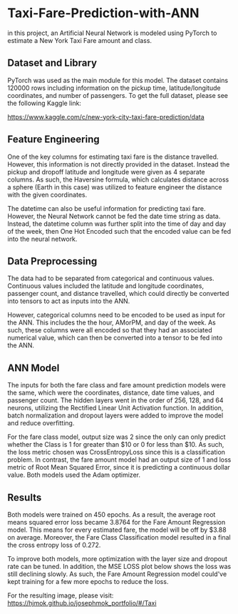 # Taxi-Fare-Prediction-with-ANN

in this project, an Artificial Neural Network is modeled using PyTorch to estimate a New York Taxi Fare amount and class.

## Dataset and Library
PyTorch was used as the main module for this model.
The dataset contains 120000 rows including information on the pickup time, latitude/longitude coordinates, and number of passengers. To get the full dataset, please see the following Kaggle link:

https://www.kaggle.com/c/new-york-city-taxi-fare-prediction/data


## Feature Engineering
One of the key columns for estimating taxi fare is the distance travelled. However, this information is not directly provided in the dataset. Instead the pickup and dropoff latitude and longitude were given as 4 separate columns. As such, the Haversine formula, which calculates distance across a sphere (Earth in this case) was utilized to feature engineer the distance with the given coordinates.

The datetime can also be useful information for predicting taxi fare. However, the Neural Network cannot be fed the date time string as data. Instead, the datetime column was further split into the time of day and day of the week, then One Hot Encoded such that the encoded value can be fed into the neural network.

## Data Preprocessing
The data had to be separated from categorical and continuous values. Continuous values included the latitude and longitude coordinates, passenger count, and distance travelled, which could directly be converted into tensors to act as inputs into the ANN.

However, categorical columns need to be encoded to be used as input for the ANN. This includes the the hour, AMorPM, and day of the week. As such, these columns were all encoded so that they had an associated numerical value, which can then be converted into a tensor to be fed into the ANN.

## ANN Model
The inputs for both the fare class and fare amount prediction models were the same, which were the coordinates, distance, date time values, and passenger count. The hidden layers went in the order of 256, 128, and 64 neurons, utilizing the Rectified Linear Unit Activation function. In addition, batch normalization and dropout layers were added to improve the model and reduce overfitting.

For the fare class model, output size was 2 since the only can only predict whether the Class is 1 for greater than $10 or 0 for less than $10. As such, the loss metric chosen was CrossEntropyLoss since this is a classification problem. In contrast, the fare amount model had an output size of 1 and loss metric of Root Mean Squared Error, since it is predicting a continuous dollar value. Both models used the Adam optimizer. 

## Results
Both models were trained on 450 epochs. As a result, the average root means squared error loss became 3.8764 for the Fare Amount Regression model. This means for every estimated fare, the model will be off by $3.88 on average. Moreover, the Fare Class Classification model resulted in a final the cross entropy loss of 0.272.

To improve both models, more optimization with the layer size and dropout rate can be tuned. In addition, the MSE LOSS plot below shows the loss was still declining slowly. As such, the Fare Amount Regression model could've kept training for a few more epochs to reduce the loss.

For the resulting image, please visit: https://hjmok.github.io/josephmok_portfolio/#/Taxi
